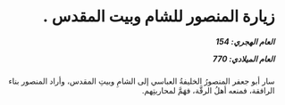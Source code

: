<h1 dir="rtl">زيارة المنصور للشام وبيت المقدس .</h1>

<h5 dir="rtl">العام الهجري:  154

العام الميلادي: 770

</h5>

<p dir="rtl">سار أبو جعفر المنصورُ الخليفةُ العباسي إلى الشامِ وبيتِ المقدس، وأراد المنصور بناء الرافقة، فمنعه أهلُ الرقَّة، فهَمَّ لمحاربتِهم.</p></br>
